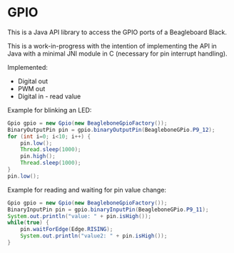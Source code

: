 GPIO
====

This is a Java API library to access the GPIO ports of a Beagleboard Black.

This is a work-in-progress with the intention of implementing the API in Java with a minimal JNI module in C (necessary
for pin interrupt handling).

Implemented:
* Digital out
* PWM out
* Digital in - read value

Example for blinking an LED:
```java
Gpio gpio = new Gpio(new BeagleboneGpioFactory());
BinaryOutputPin pin = gpio.binaryOutputPin(BeagleboneGPio.P9_12);
for (int i=0; i<10; i++) {
    pin.low();
    Thread.sleep(1000);
    pin.high();
    Thread.sleep(1000);
}
pin.low();
```

Example for reading and waiting for pin value change:
```java
Gpio gpio = new Gpio(new BeagleboneGpioFactory());
BinaryInputPin pin = gpio.binaryInputPin(BeagleboneGPio.P9_11);
System.out.println("value: " + pin.isHigh());
while(true) {
    pin.waitForEdge(Edge.RISING);
    System.out.println("value2: " + pin.isHigh());
}
```